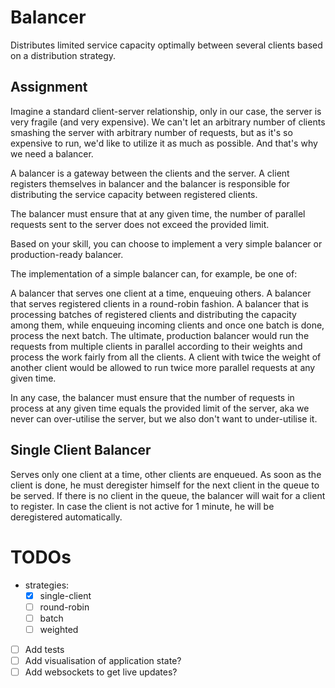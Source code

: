 # Balancer
Distributes limited service capacity optimally between several clients based on a distribution strategy.

## Assignment
Imagine a standard client-server relationship, only in our case, the server is very fragile (and very expensive). We can't let an arbitrary number of clients smashing the server with arbitrary number of requests, but as it's so expensive to run, we'd like to utilize it as much as possible. And that's why we need a balancer.

A balancer is a gateway between the clients and the server. A client registers themselves in balancer and the balancer is responsible for distributing the service capacity between registered clients.

The balancer must ensure that at any given time, the number of parallel requests sent to the server does not exceed the provided limit.

Based on your skill, you can choose to implement a very simple balancer or production-ready balancer.

The implementation of a simple balancer can, for example, be one of:

A balancer that serves one client at a time, enqueuing others.
A balancer that serves registered clients in a round-robin fashion.
A balancer that is processing batches of registered clients and distributing the capacity among them, while enqueuing incoming clients and once one batch is done, process the next batch.
The ultimate, production balancer would run the requests from multiple clients in parallel according to their weights and process the work fairly from all the clients. A client with twice the weight of another client would be allowed to run twice more parallel requests at any given time.

In any case, the balancer must ensure that the number of requests in process at any given time equals the provided limit of the server, aka we never can over-utilise the server, but we also don't want to under-utilise it.

## Single Client Balancer
Serves only one client at a time, other clients are enqueued. As soon as the client is done, he must deregister himself for the next client in the queue to be served. If there is no client in the queue, the balancer will wait for a client to register. In case the client is not active for 1 minute, he will be deregistered automatically.

# TODOs
- strategies:
    - [x] single-client
    - [ ] round-robin
    - [ ] batch
    - [ ] weighted
- [ ] Add tests
- [ ] Add visualisation of application state?
- [ ] Add websockets to get live updates?
